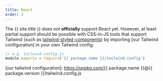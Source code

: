 ```yaml
---
title: React
order: 2
---
```


The {{ site.title }} does not **officially** support React yet. However,
at least partial support should be possible with CSS-in-JS tools
that support Tailwind (such as [tailwind-styled-components]) by
importing [our Tailwind configuration] in your own Tailwind
config:

```js
// e.g. tailwind.config.js
module.exports = require('{{ package.name }}/tailwind.config')
```

[tailwind-styled-components]: https://www.npmjs.com/package/tailwind-styled-components
[our tailwind configuration]: https://unpkg.com/{{ package.name }}@{{ package.version }}/tailwind.config.js
